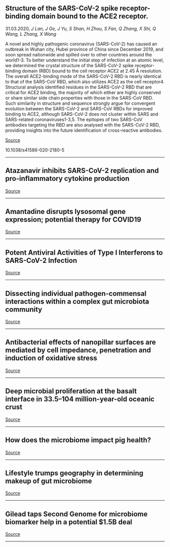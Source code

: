 ## Structure of the SARS-CoV-2 spike receptor-binding domain bound to the ACE2 receptor.
 31.03.2020, _J Lan, J Ge, J Yu, S Shan, H Zhou, S Fan, Q Zhang, X Shi, Q Wang, L Zhang, X Wang_


A novel and highly pathogenic coronavirus (SARS-CoV-2) has caused an outbreak in Wuhan city, Hubei province of China since December 2019, and soon spread nationwide and spilled over to other countries around the world1-3. To better understand the initial step of infection at an atomic level, we determined the crystal structure of the SARS-CoV-2 spike receptor-binding domain (RBD) bound to the cell receptor ACE2 at 2.45 Å resolution. The overall ACE2-binding mode of the SARS-CoV-2 RBD is nearly identical to that of the SARS-CoV RBD, which also utilizes ACE2 as the cell receptor4. Structural analysis identified residues in the SARS-CoV-2 RBD that are critical for ACE2 binding, the majority of which either are highly conserved or share similar side chain properties with those in the SARS-CoV RBD. Such similarity in structure and sequence strongly argue for convergent evolution between the SARS-CoV-2 and SARS-CoV RBDs for improved binding to ACE2, although SARS-CoV-2 does not cluster within SARS and SARS-related coronaviruses1-3,5. The epitopes of two SARS-CoV antibodies targeting the RBD are also analysed with the SARS-CoV-2 RBD, providing insights into the future identification of cross-reactive antibodies.

[Source](https://www.nature.com/articles/s41586-020-2180-5?)

10.1038/s41586-020-2180-5

---

## Atazanavir inhibits SARS-CoV-2 replication and pro-inflammatory cytokine production

[Source](https://www.biorxiv.org/content/10.1101/2020.04.04.020925v1.abstract?)

---

## Amantadine disrupts lysosomal gene expression; potential therapy for COVID19

[Source](https://www.biorxiv.org/content/10.1101/2020.04.05.026187v1.abstract?)

---

## Potent Antiviral Activities of Type I Interferons to SARS-CoV-2 Infection

[Source](https://www.biorxiv.org/content/10.1101/2020.04.02.022764v2.abstract?)

---

## <span class="has-inline-color has-vivid-green-cyan-color">Dissecting individual pathogen-commensal interactions within a complex gut microbiota community</span>

[Source](https://www.biorxiv.org/content/10.1101/2020.04.06.027128v1.abstract?)

---

## <span class="has-inline-color has-vivid-green-cyan-color">Antibacterial effects of nanopillar surfaces are mediated by cell impedance, penetration and induction of oxidative stress</span>

[Source](https://www.nature.com/articles/s41467-020-15471-x)

---

## <span class="has-inline-color has-vivid-green-cyan-color">Deep microbial proliferation at the basalt interface in 33.5–104 million-year-old oceanic crust</span>

[Source](https://www.nature.com/articles/s42003-020-0860-1)

---

## How does the microbiome impact pig health?

[Source](https://thepigsite.com/news/2020/04/how-does-the-microbiome-impact-pig-health)

---

## Lifestyle trumps geography in determining makeup of gut microbiome

[Source](https://www.eurekalert.org/pub_releases/2020-04/wuso-ltg040620.php)

---

## Gilead taps Second Genome for microbiome biomarker help in a potential $1.5B deal

[Source](https://www.fiercebiotech.com/medtech/gilead-taps-second-genome-for-microbiome-biomarker-help-338m-partnership)

---

